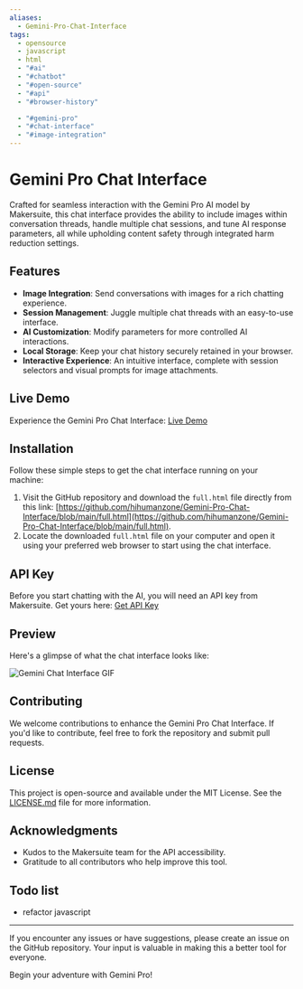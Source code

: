 ```yaml
---
aliases:
  - Gemini-Pro-Chat-Interface
tags:
  - opensource
  - javascript
  - html
  - "#ai"
  - "#chatbot"
  - "#open-source"
  - "#api"
  - "#browser-history"

  - "#gemini-pro"
  - "#chat-interface"
  - "#image-integration"
---
```

# Gemini Pro Chat Interface

Crafted for seamless interaction with the Gemini Pro AI model by Makersuite, this chat interface provides the ability to include images within conversation threads, handle multiple chat sessions, and tune AI response parameters, all while upholding content safety through integrated harm reduction settings.

## Features

- **Image Integration**: Send conversations with images for a rich chatting experience.
- **Session Management**: Juggle multiple chat threads with an easy-to-use interface.
- **AI Customization**: Modify parameters for more controlled AI interactions.
- **Local Storage**: Keep your chat history securely retained in your browser.
- **Interactive Experience**: An intuitive interface, complete with session selectors and visual prompts for image attachments.

## Live Demo

Experience the Gemini Pro Chat Interface: [Live Demo](https://geminihzhui.vercel.app/)

## Installation

Follow these simple steps to get the chat interface running on your machine:

1. Visit the GitHub repository and download the `full.html` file directly from this link: [https://github.com/hihumanzone/Gemini-Pro-Chat-Interface/blob/main/full.html](https://github.com/hihumanzone/Gemini-Pro-Chat-Interface/blob/main/full.html).
2. Locate the downloaded `full.html` file on your computer and open it using your preferred web browser to start using the chat interface.

## API Key

Before you start chatting with the AI, you will need an API key from Makersuite. Get yours here: [Get API Key](https://makersuite.google.com/app/apikey)

## Preview

Here's a glimpse of what the chat interface looks like:

![Gemini Chat Interface GIF](./img/ss2.gif)

## Contributing

We welcome contributions to enhance the Gemini Pro Chat Interface. If you'd like to contribute, feel free to fork the repository and submit pull requests.

## License

This project is open-source and available under the MIT License. See the [LICENSE.md](LICENSE.md) file for more information.

## Acknowledgments

- Kudos to the Makersuite team for the API accessibility.
- Gratitude to all contributors who help improve this tool.

## Todo list
- refactor javascript

---

If you encounter any issues or have suggestions, please create an issue on the GitHub repository. Your input is valuable in making this a better tool for everyone.

Begin your adventure with Gemini Pro!
